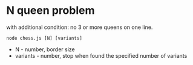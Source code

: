 # N queen problem
with additional condition: no 3 or more queens on one line.

`node chess.js [N] [variants]`

* N - number, border size
* variants - number, stop when found the specified number of variants
